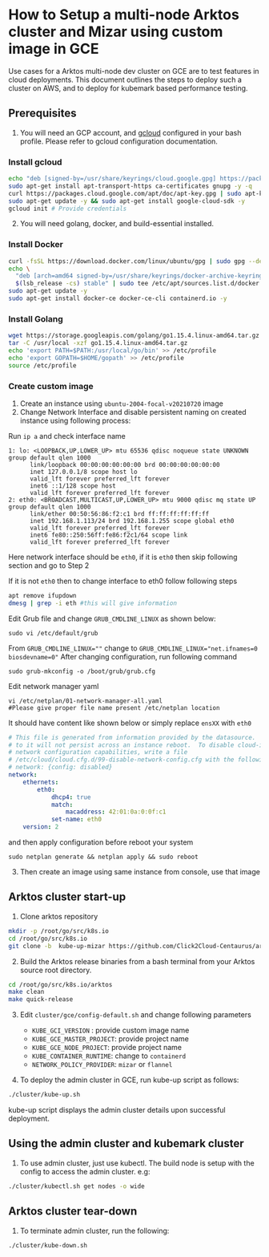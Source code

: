 # How to Setup a multi-node Arktos cluster and Mizar using custom image in GCE

Use cases for a Arktos multi-node dev cluster on GCE are to test features in cloud deployments. This document outlines the steps to deploy such a cluster on AWS, and to deploy for kubemark based performance testing.

## Prerequisites

1. You will need an GCP account, and [gcloud](https://cloud.google.com/sdk/docs/install#deb) configured in your bash profile. Please refer to gcloud configuration documentation.
### Install gcloud
```bash
echo "deb [signed-by=/usr/share/keyrings/cloud.google.gpg] https://packages.cloud.google.com/apt cloud-sdk main" | sudo tee -a /etc/apt/sources.list.d/google-cloud-sdk.list
sudo apt-get install apt-transport-https ca-certificates gnupg -y -q
curl https://packages.cloud.google.com/apt/doc/apt-key.gpg | sudo apt-key --keyring /usr/share/keyrings/cloud.google.gpg add -
sudo apt-get update -y && sudo apt-get install google-cloud-sdk -y
gcloud init # Provide credentials
```
2. You will need golang, docker, and build-essential installed.

### Install Docker 
```bash
curl -fsSL https://download.docker.com/linux/ubuntu/gpg | sudo gpg --dearmor -o /usr/share/keyrings/docker-archive-keyring.gpg
echo \
  "deb [arch=amd64 signed-by=/usr/share/keyrings/docker-archive-keyring.gpg] https://download.docker.com/linux/ubuntu \
  $(lsb_release -cs) stable" | sudo tee /etc/apt/sources.list.d/docker.list > /dev/null
sudo apt-get update -y
sudo apt-get install docker-ce docker-ce-cli containerd.io -y
```

### Install Golang
```bash
wget https://storage.googleapis.com/golang/go1.15.4.linux-amd64.tar.gz
tar -C /usr/local -xzf go1.15.4.linux-amd64.tar.gz
echo 'export PATH=$PATH:/usr/local/go/bin' >> /etc/profile
echo 'export GOPATH=$HOME/gopath' >> /etc/profile
source /etc/profile
```

### Create custom image

1. Create an instance using `ubuntu-2004-focal-v20210720` image
2. Change Network Interface and disable persistent naming on created instance using following process:

Run `ip a` and check interface name 

```text
1: lo: <LOOPBACK,UP,LOWER_UP> mtu 65536 qdisc noqueue state UNKNOWN group default qlen 1000 
      link/loopback 00:00:00:00:00:00 brd 00:00:00:00:00:00
      inet 127.0.0.1/8 scope host lo
      valid_lft forever preferred_lft forever
      inet6 ::1/128 scope host
      valid_lft forever preferred_lft forever
2: eth0: <BROADCAST,MULTICAST,UP,LOWER_UP> mtu 9000 qdisc mq state UP group default qlen 1000
      link/ether 00:50:56:86:f2:c1 brd ff:ff:ff:ff:ff:ff
      inet 192.168.1.113/24 brd 192.168.1.255 scope global eth0
      valid_lft forever preferred_lft forever
      inet6 fe80::250:56ff:fe86:f2c1/64 scope link
      valid_lft forever preferred_lft forever
```
Here network interface should be `eth0`, if it is `eth0` then skip following section and go to Step 2

If it is not `eth0` then to change interface to eth0 follow following steps
```bash
apt remove ifupdown
dmesg | grep -i eth #this will give information
```
Edit Grub file and change `GRUB_CMDLINE_LINUX` as shown below:

`sudo vi /etc/default/grub`

From `GRUB_CMDLINE_LINUX=""` change to `GRUB_CMDLINE_LINUX="net.ifnames=0 biosdevname=0"`
After changing configuration, run following command

`sudo grub-mkconfig -o /boot/grub/grub.cfg`

Edit network manager yaml

```
vi /etc/netplan/01-network-manager-all.yaml 
#Please give proper file name present /etc/netplan location
```
It should have content like shown below or simply replace `ensXX` with `eth0`
```yaml
# This file is generated from information provided by the datasource.  Changes
# to it will not persist across an instance reboot.  To disable cloud-init's
# network configuration capabilities, write a file
# /etc/cloud/cloud.cfg.d/99-disable-network-config.cfg with the following:
# network: {config: disabled}
network:
    ethernets:
        eth0:
            dhcp4: true
            match:
                macaddress: 42:01:0a:0:0f:c1
            set-name: eth0
    version: 2
```
and then apply configuration before reboot your system

``
sudo netplan generate && netplan apply && sudo reboot
``

3. Then create an image using same instance from console, use that image 
## Arktos cluster start-up

1. Clone arktos repository
```bash
mkdir -p /root/go/src/k8s.io
cd /root/go/src/k8s.io
git clone -b  kube-up-mizar https://github.com/Click2Cloud-Centaurus/arktos.git

```
2. Build the Arktos release binaries from a bash terminal from your Arktos source root directory.
```bash
cd /root/go/src/k8s.io/arktos
make clean
make quick-release
```

3. Edit `cluster/gce/config-default.sh` and change following parameters
   
   * `KUBE_GCI_VERSION` : provide custom image name
   * `KUBE_GCE_MASTER_PROJECT`: provide project name
   * `KUBE_GCE_NODE_PROJECT`: provide project name
   * `KUBE_CONTAINER_RUNTIME`: change to `containerd`
   * `NETWORK_POLICY_PROVIDER`: `mizar` or `flannel`

4. To deploy the admin cluster in GCE, run kube-up script as follows:
```bash
./cluster/kube-up.sh
```
kube-up script displays the admin cluster details upon successful deployment.

## Using the admin cluster and kubemark cluster

1. To use admin cluster, just use kubectl. The build node is setup with the config to access the admin cluster. e.g:
```bash
./cluster/kubectl.sh get nodes -o wide
```

## Arktos cluster tear-down

1. To terminate admin cluster, run the following:
```bash
./cluster/kube-down.sh
```

